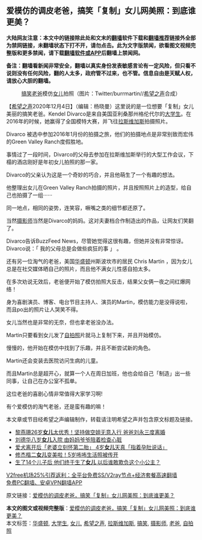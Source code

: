  <h2>爱模仿的调皮老爸，搞笑「复制」女儿网美照：到底谁更美？</h2> <p class="notice"><b>大陆网友注意：本文中的链接除此处和文末的<a href="https://github.com/bannedbook/fanqiang" >翻墙</a>软件下载和<a href="https://github.com/killgcd/justmysocks/blob/master/README.md">翻墙推荐</a>链接外全部为禁网链接，未翻墙状态下打不开，请勿点击。此为文字版禁闻，欲看图文视频完整版和更多禁闻，请下载<a href="https://github.com/bannedbook/fanqiang">翻墙软件或APP</a>后翻墙上禁闻网。</p><p>备注：翻墙看新闻非常安全，翻墙以真实身份发表敏感言论有一定风险，但只看不说则没有任何风险，翻的人太多，政府管不过来，也不管。信息自由是天赋人权，请放心大胆的翻墙。</b></p>  <div class="entry"> <figure><figcaption><a href="https://www.bannedbook.org/bnews/tag/%E6%90%9E%E7%AC%91/" class="st_tag internal_tag" rel="tag" title="标签 搞笑 下的日志">搞笑</a><a href="https://www.bannedbook.org/bnews/tag/%e8%80%81%e7%88%b8/" class="st_tag internal_tag" rel="tag" title="标签 老爸 下的日志">老爸</a>模仿<a href="https://www.bannedbook.org/bnews/tag/%e5%a5%b3%e5%84%bf/" class="st_tag internal_tag" rel="tag" title="标签 女儿 下的日志">女儿</a>拍照（图片：Twitter/burrmartin//<a href="https://www.bannedbook.org/bnews/tag/%e5%b8%8c%e6%9c%9b%e4%b9%8b%e5%a3%b0/" class="st_tag internal_tag" rel="tag" title="标签 希望之声 下的日志">希望之声</a>合成）</figcaption></figure> <p>【<span class='wp_keywordlink_affiliate'><a href="https://www.soundofhope.org" title="希望之声" target="_blank">希望之声</a></span>2020年12月4日】（编辑：杨晓曼）这里说的是一位想要「复制」女儿美丽的搞笑老爸。Kendel Divarco是来自美国亚利桑那州格伦代尔的<a href="https://www.bannedbook.org/bnews/tag/%e5%a4%a7%e5%ad%a6%e7%94%9f/" class="st_tag internal_tag" rel="tag" title="标签 大学生 下的日志">大学生</a>。在2016年的时候，她赢得了全国模特大赛，并飞往<a href="https://www.bannedbook.org/bnews/tag/%e6%8b%89%e6%96%af%e7%bb%b4%e5%8a%a0%e6%96%af/" class="st_tag internal_tag" rel="tag" title="标签 拉斯维加斯 下的日志">拉斯维加斯</a>拍摄照片。</p> <p>Divarco 被选中参加2016年1月份的拍摄之旅，他们的拍摄地点是非常别致而宏伟的Green Valley Ranch度假胜地。</p> <p>事情过了一段时间，Divarco的父母去参加在拉斯维加斯举行的大型工作会议，下榻的酒店刚好是年初女儿拍照的那一家。</p> <p>Divarco的父亲认为这是一个奇妙的巧合，并且他萌生了一个有趣的想法。</p> <p>他整理出女儿在Green Valley Ranch拍摄的照片，并且按照照片上的造型，给自己也拍摄了一组······</p> <p>同一地点，相同的姿势，连笑容，噘嘴之类的细节都还原了。</p> <p>当然<a href="https://www.bannedbook.org/bnews/tag/%e6%91%84%e5%bd%b1%e5%b8%88/" class="st_tag internal_tag" rel="tag" title="标签 摄影师 下的日志">摄影师</a>当然是Divarco的妈妈。这对夫妻档合作制造出的作品，让网友们笑翻了。</p>  <p>Divarco告诉BuzzFeed News，尽管她觉得这很有趣，但她并没有非常惊讶。Divarco说：「 我的父母总是会做些疯狂的事 」 。</p> <p>还有另一位淘气的老爸，美国<a href="https://www.bannedbook.org/bnews/tag/%e5%8d%8e%e7%9b%9b%e9%a1%bf/" class="st_tag internal_tag" rel="tag" title="标签 华盛顿 下的日志">华盛顿</a>州斯波坎市的居民 Chris Martin ，因为女儿总是在社交媒体晒自己的照片，而且他不满女儿性感自拍太多。</p> <p>在多次劝说无效后，老爸便开始了模仿拍照大反击，结果父女俩一夜之间红爆网络！</p> <p></p> <p></p> <p></p> <p>身为喜剧演员、博客、电台节目主持人、演员的Martin，模仿能力是没得说啦，而且po出的照片让人哭笑不得。</p>  <p>女儿当然也是非常的无奈，但也拿老爸没办法。</p> <p></p> <p>Martin只要看到女儿发了<a href="https://www.bannedbook.org/bnews/tag/%e8%87%aa%e6%8b%8d%e7%85%a7/" class="st_tag internal_tag" rel="tag" title="标签 自拍照 下的日志">自拍照</a>片就马上复制下来，并且开始模仿。</p> <p></p> <p>慢慢的，他开始在模仿中找到了乐趣，并且不断尝试新的角色。</p> <p></p> <p>Martin还会变装去医院访问生病的儿童。</p>  <p></p> <p>而且Martin总是超开心，就算一个人在周日加班，他也会给自己「制造」出一些同事，让自己在办公室不孤单。</p> <p></p> <p>这位老爸的喜剧心情非常值得大家学习啊!</p> <p></p> <p>有个爱模仿的淘气老爸，还是蛮有趣的嘛！</p> <p>本文章或节目经希望之声编辑制作，转载请注明希望之声并包含原文标题及链接。</p>  <ul class='op-related-articles' title='相关阅读'> <li><a href='https://www.bannedbook.org/bnews/yule/20201204/1441858.html' target='_blank'>黎燕珊26岁<b>女儿</b>太优秀！坚持做空姐无意入行 爸爸刘永三度离婚</a></li> <li><a href='https://www.bannedbook.org/bnews/yule/20201204/1441789.html' target='_blank'>刘德华八岁<b>女儿</b>入院 由妈妈爷爷陪着检查心脏</a></li> <li><a href='https://www.bannedbook.org/bnews/funmedia/20201204/1441780.html' target='_blank'>爱犬离开后「老婆立刻怀第二胎」 4岁<b>女儿</b>天真「指着孕肚说话」</a></li> <li><a href='https://www.bannedbook.org/bnews/yule/20201203/1441274.html' target='_blank'>修杰楷二<b>女儿</b>变美啦！5岁咘咘生活照被传开</a></li> <li><a href='https://www.bannedbook.org/bnews/funmedia/20201203/1441163.html' target='_blank'>生了14个儿子后 他们终于生了<b>女儿</b> 以后谁敢欺负这个小公主？</a></li> </ul> <p class="texttj"> <a href="https://www.bannedbook.org/forum23/topic22702.html" target="_blank">V2free机场25%引荐返利：全平台免费SS/V2ray节点+经济套餐高速翻墙</a><br/> <a href="https://github.com/bannedbook/fanqiang/wiki/%E7%A6%81%E9%97%BB%E7%BD%91%E5%AE%89%E5%8D%93%E7%BF%BB%E5%A2%99%E6%96%B0%E9%97%BBAPP" target="_blank">免费PC翻墙、安卓VPN翻墙APP</a></p><p>原文链接：<a class="src_link"  href="https://www.soundofhope.org/post/270929" target="_blank">爱模仿的调皮老爸，搞笑「复制」女儿网美照：到底谁更美？</a></p><a name='sharetosocial'></a>       <div><b>本文的图文或视频完整版</b>：<a href='https://www.bannedbook.org/bnews/comments/20201204/1442030.html'>爱模仿的调皮老爸，搞笑「复制」女儿网美照：到底谁更美？</a></div>  </div><!--END ENTRY--> <div class="postfooter"> <div>本文标签：<a href="https://www.bannedbook.org/bnews/tag/%e5%8d%8e%e7%9b%9b%e9%a1%bf/" rel="tag">华盛顿</a>, <a href="https://www.bannedbook.org/bnews/tag/%e5%a4%a7%e5%ad%a6%e7%94%9f/" rel="tag">大学生</a>, <a href="https://www.bannedbook.org/bnews/tag/%e5%a5%b3%e5%84%bf/" rel="tag">女儿</a>, <a href="https://www.bannedbook.org/bnews/tag/%e5%b8%8c%e6%9c%9b%e4%b9%8b%e5%a3%b0/" rel="tag">希望之声</a>, <a href="https://www.bannedbook.org/bnews/tag/%e6%8b%89%e6%96%af%e7%bb%b4%e5%8a%a0%e6%96%af/" rel="tag">拉斯维加斯</a>, <a href="https://www.bannedbook.org/bnews/tag/%E6%90%9E%E7%AC%91/" rel="tag">搞笑</a>, <a href="https://www.bannedbook.org/bnews/tag/%e6%91%84%e5%bd%b1%e5%b8%88/" rel="tag">摄影师</a>, <a href="https://www.bannedbook.org/bnews/tag/%e8%80%81%e7%88%b8/" rel="tag">老爸</a>, <a href="https://www.bannedbook.org/bnews/tag/%e8%87%aa%e6%8b%8d%e7%85%a7/" rel="tag">自拍照</a></div>  </div><!--END POSTFOOTER--> 